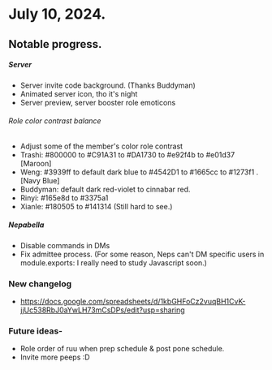
# July 10, 2024.

## Notable progress.

##### Server

- Server invite code background. (Thanks Buddyman)
- Animated server icon, tho it's night
- Server preview, server booster role emoticons

###### Role color contrast balance
- Adjust some of the member's color role contrast
- Trashi: #800000 to #C91A31 to #DA1730 to #e92f4b to #e01d37 [Maroon]
- Weng: #3939ff to default dark blue to #4542D1 to #1665cc to #1273f1 . [Navy Blue]
- Buddyman: default dark red-violet to cinnabar red.
- Rinyi: #165e8d to #3375a1
- Xianle: #180505 to #141314 (Still hard to see.)

##### Nepabella

- Disable commands in DMs
- Fix admittee process. (For some reason, Neps can't DM specific users in module.exports: I really need to study Javascript soon.)

### New changelog

- https://docs.google.com/spreadsheets/d/1kbGHFoCz2vuqBH1CvK-jjUc538RbJ0aYwLH73mCsDPs/edit?usp=sharing

### Future ideas- 
- Role order of ruu when prep schedule & post pone schedule.
- Invite more peeps :D
